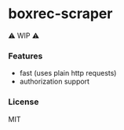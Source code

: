 # boxrec-scraper

⚠️ WIP ⚠️

### Features
- fast (uses plain http requests)
- authorization support

### License
MIT
